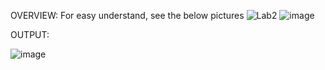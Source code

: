 OVERVIEW:
For easy understand, see the below pictures
![Lab2](https://github.com/user-attachments/assets/5b8cb535-d60f-4878-8989-ed47e81d8cb9)
![image](https://github.com/user-attachments/assets/6fc6cea0-3649-4bd7-9c39-b6eba842484a)

OUTPUT:

![image](https://github.com/user-attachments/assets/52553b25-efa3-4ac5-b245-b00245498c79)
